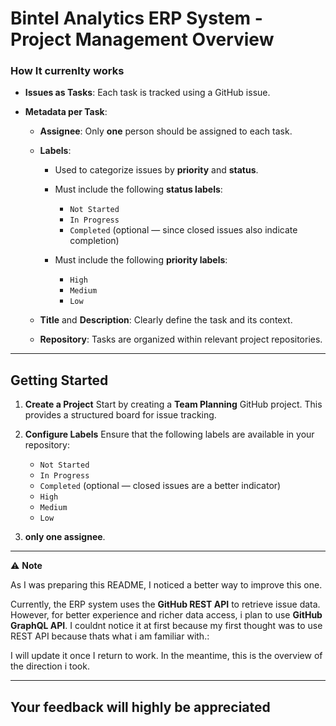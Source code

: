 

# Bintel Analytics ERP System - Project Management Overview

### How It currenlty works

* **Issues as Tasks**: Each task is tracked using a GitHub issue.
* **Metadata per Task**:

  * **Assignee**: Only **one** person should be assigned to each task.
  * **Labels**:

    * Used to categorize issues by **priority** and **status**.
    * Must include the following **status labels**:

      * `Not Started`
      * `In Progress`
      * `Completed` (optional — since closed issues also indicate completion)

    * Must include the following **priority labels**:

      * `High`
      * `Medium`
      * `Low`
  * **Title** and **Description**: Clearly define the task and its context.
  * **Repository**: Tasks are organized within relevant project repositories.

---

## Getting Started

1. **Create a Project**
   Start by creating a **Team Planning** GitHub project. This provides a structured board for issue tracking.

2. **Configure Labels**
   Ensure that the following labels are available in your repository:

   * `Not Started`
   * `In Progress`
   * `Completed` (optional — closed issues are a better indicator)
   * `High`
   * `Medium`
   * `Low`

3.  **only one assignee**.

---


⚠️ **Note**

As I was preparing this README, I noticed a better way to improve this one.

Currently, the ERP system uses the **GitHub REST API** to retrieve issue data. However, for better experience and richer data access, i plan to use **GitHub GraphQL API**. I couldnt notice it at first because my first thought was to use REST API because thats what i am familiar with.:

I will update it once I return to work. In the meantime, this is the overview of the direction i took.

---

## Your feedback will highly be appreciated
